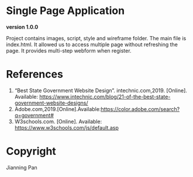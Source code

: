 # Single Page Application

**version 1.0.0**

Project contains images, script, style and wireframe folder.
The main file is index.html.
It allowed us to access multiple page without refreshing the page.
It provides multi-step webform when register.

# References
1. “Best State Government Website Design”. intechnic.com,2019. [Online]. Available: https://www.intechnic.com/blog/21-of-the-best-state-government-website-designs/
2. Adobe.com,2019.[Online].Available:https://color.adobe.com/search?q=government#
3. W3schools.com. [Online]. Available: https://www.w3schools.com/js/default.asp

# Copyright

Jianning Pan
